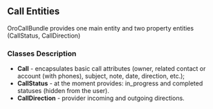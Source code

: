 Call Entities
----------------

OroCallBundle provides one main entity and two property entities (CallStatus, CallDirection)

### Classes Description

* **Call** - encapsulates basic call attributes (owner, related contact or account (with phones), subject, note, date, direction, etc.);
* **CallStatus** - at the moment provides: in_progress and completed statuses (hidden from the user).
* **CallDirection** - provider incoming and outgoing directions.
